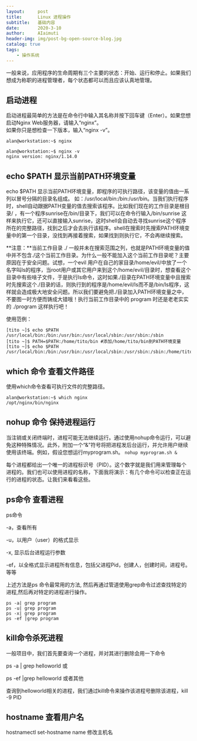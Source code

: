 ```yaml
---
layout:     post
title:      Linux 进程操作
subtitle:   基础内容
date:       2020-3-10
author:     AIaimuti
header-img: img/post-bg-open-source-blog.jpg
catalog: true
tags:
    - 操作系统
---
```


一般来说，应用程序的生命周期有三个主要的状态：开始、运行和停止。如果我们想成为称职的进程管理者，每个状态都可以而且应该认真地管理。

## 启动进程

启动进程最简单的方法是在命令行中输入其名称并按下回车键（Enter）。如果您想启动Nginx Web服务器，请输入“nginx”。<br>
如果你只是想检查一下版本，输入“nginx -v”。
```
alan@workstation:~$ nginx

alan@workstation:~$ nginx -v
nginx version: nginx/1.14.0
```
## echo $PATH 显示当前PATH环境变量

echo $PATH 显示当前PATH环境变量，即程序的可执行路径，该变量的值由一系列以冒号分隔的目录名组成。
如：/usr/local/bin:/bin:/usr/bin。当我们执行程序时，shell自动跟据PATH变量的值去搜索该程序。比如我们现在的工作目录是根目录/ ，有一个程序sunrise在/bin/目录下，我们可以在命令行输入/bin/sunrise 这样来执行它，还可以直接输入sunrise，这时shell会自动去寻找sunrise这个程序所在的完整路径，找到之后才会去执行该程序。shell在搜索时先搜索PATH环境变量中的第一个目录，没找到再接着搜索，如果找到则执行它，不会再继续搜索。

**注意：**当前工作目录 ./ 一般并未在搜索范围之列，也就是PATH环境变量的值中并不包含./这个当前工作目录。为什么一般不能加入这个当前工作目录呢？主要原因在于安全问题。试想，一个evil 用户在自己的家目录/home/evil/中放了一个名字叫ls的程序，当root用户或其它用户来到这个/home/evil/目录时，想查看这个目录中有些啥子文件，于是执行ls命令，这时如果./目录在PATH环境变量中且搜索时先搜索这个./目录的话，则执行到的程序是/home/evil/ls而不是/bin/ls程序，这样就会造成极大地安全问题。所以我们要避免把./目录加入PATH环境变量之中，不要图一时方便而铸成大错哦！执行当前工作目录中的 program 时还是老老实实的 ./program 这样执行吧！

使用范例：
```
[tito ~]$ echo $PATH
/usr/local/bin:/bin:/usr/bin:/usr/local/sbin:/usr/sbin:/sbin
[tito ~]$ PATH=$PATH:/home/tito/bin #添加/home/tito/bin到PATH环境变量
[tito ~]$ echo $PATH
/usr/local/bin:/bin:/usr/bin:/usr/local/sbin:/usr/sbin:/sbin:/home/tito/bin
```
## which 命令 查看文件路径

使用which命令查看可执行文件的完整路径。
```
alan@workstation:~$ which nginx   
/opt/nginx/bin/nginx
```
## nohup 命令 保持进程运行

当注销或关闭终端时，进程可能无法继续运行。通过使用nohup命令运行，可以避免这种特殊情况。此外，附加一个“&”符号将把进程发后台运行，并允许用户继续使用该终端。例如，假设您想运行myprogram.sh。
`nohup myprogram.sh &`

每个进程都给出一个唯一的进程标识号（PID）。这个数字就是我们用来管理每个进程的。我们也可以使用进程的名称，下面我将演示：有几个命令可以检查正在运行的进程的状态。让我们来看看这些。

## ps命令 查看进程

ps命令

-a，查看所有

-u，以用户（user）的格式显示

-x, 显示后台进程运行参数

-ef，以全格式显示进程所有信息，包括父进程Pid，创建人，创建时间，进程号。等等

上述方法是ps 命令最常用的方法, 然后再通过管道使用grep命令过滤查找特定的进程,然后再对特定的进程进行操作。

```
ps -a| grep program
ps -u| grep program
ps -x| grep program
ps -ef |grep program
```

## kill命令杀死进程

一般项目中，我们首先要查询一个进程，并对其进行删除会用一下命令

ps -a | grep helloworld 或

ps -ef |grep helloworld 或者其他

查询到helloworld相关的进程，我们通过kill命令来操作该进程号删除该进程，kill -9 PID

## hostname 查看用户名

hostnamectl set-hostname name 修改主机名
